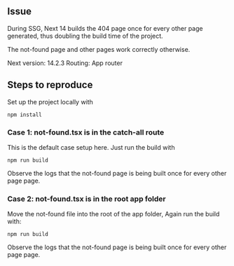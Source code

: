 ## Issue

During SSG, Next 14 builds the 404 page once for every other page generated, thus doubling the build time of the project.

The not-found page and other pages work correctly otherwise.

Next version: 14.2.3
Routing: App router

## Steps to reproduce

Set up the project locally with

```
npm install
```

### Case 1: not-found.tsx is in the catch-all route

This is the default case setup here. Just run the build with

```
npm run build
```

Observe the logs that the not-found page is being built once for every other page page.

### Case 2: not-found.tsx is in the root app folder

Move the not-found file into the root of the app folder, Again run the build with:

```
npm run build
```

Observe the logs that the not-found page is being built once for every other page page.

